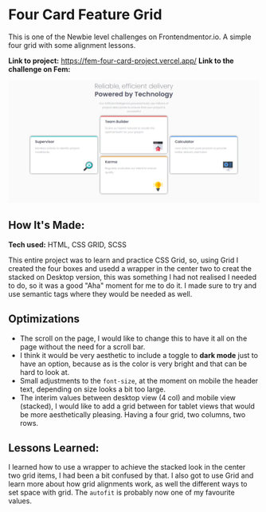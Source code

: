 # Four Card Feature Grid

This is one of the Newbie level challenges on Frontendmentor.io. A simple four
grid with some alignment lessons.

**Link to project:** https://fem-four-card-project.vercel.app/ **Link to the
challenge on Fem:**

![alt tag](./screenshot/desktop.png)

## How It's Made:

**Tech used:** HTML, CSS GRID, SCSS

This entire project was to learn and practice CSS Grid, so, using Grid I created
the four boxes and usedd a wrapper in the center two to creat the stacked on
Desktop version, this was something I had not realised I needed to do, so it was
a good "Aha" moment for me to do it. I made sure to try and use semantic tags
where they would be needed as well.

## Optimizations

- The scroll on the page, I would like to change this to have it all on the page
  without the need for a scroll bar.
- I think it would be very aesthetic to include a toggle to **dark mode** just
  to have an option, because as is the color is very bright and that can be hard
  to look at.
- Small adjustments to the `font-size`, at the moment on mobile the header text,
  depending on size looks a bit too large.
- The interim values between desktop view (4 col) and mobile view (stacked), I
  would like to add a grid between for tablet views that would be more
  aesthetically pleasing. Having a four grid, two columns, two rows.

## Lessons Learned:

I learned how to use a wrapper to achieve the stacked look in the center two
grid items, I had been a bit confused by that. I also got to use Grid and learn
more about how grid alignments work, as well the different ways to set space
with grid. The `autofit` is probably now one of my favourite values.

